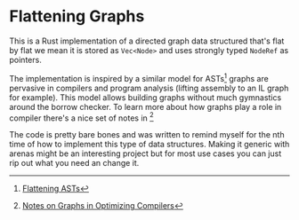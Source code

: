 # Flattening Graphs

This is a Rust implementation of a directed graph data structured that's flat
by flat we mean it is stored as `Vec<Node>` and uses strongly typed `NodeRef`
as pointers.

The implementation is inspired by a similar model for ASTs[^1] graphs are
pervasive in compilers and program analysis (lifting assembly to an IL graph
for example). This model allows building graphs without much gymnastics around
the borrow checker. To learn more about how graphs play a role in compiler
there's a nice set of notes in [^2]

The code is pretty bare bones and was written to remind myself for the nth time
of how to implement this type of data structures. Making it generic with arenas
might be an interesting project but for most use cases you can just rip out what
you need an change it.

[^1]: [Flattening ASTs](https://www.cs.cornell.edu/~asampson/blog/flattening.html)

[^2]: [Notes on Graphs in Optimizing Compilers](https://www.cs.umb.edu/~offner/files/flow_graph.pdf)
